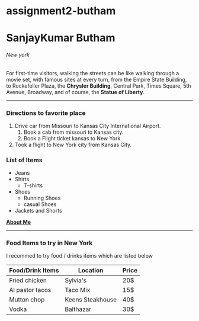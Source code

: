 # assignment2-butham
# SanjayKumar Butham
###### New york

For first-time visitors, walking the streets can be like walking through a movie set, with famous sites at every turn, from the Empire State Building, to Rockefeller Plaza, the **Chrysler Building**, Central Park, Times Square, 5th Avenue, Broadway, and of course, the **Statue of Liberty**.
***
### Directions to favorite place
1. Drive car from Missouri to Kansas City International Airport.
   1. Book a cab from missouri to Kansas city.
   2. Book a Flight ticket kansas to New York
2. Took a flight to New York city from Kansas City.

### List of Items
* Jeans
* Shirts
  * T-shirts
* Shoes
  * Running Shoes
  * casual Shoes
* Jackets and Shorts



**[About Me](AboutMe.md)**

---

### Food Items to try in New York

I recommed to try food / drinks items which are listed below

| Food/Drink Items | Location | Price |
| --- | --- | --- |
| Fried chicken | Sylvia's | 20$ |
| Al pastor tacos | Taco Mix | 15$ |
| Mutton chop | Keens Steakhouse | 40$ |
| Vodka | Balthazar | 30$ |





